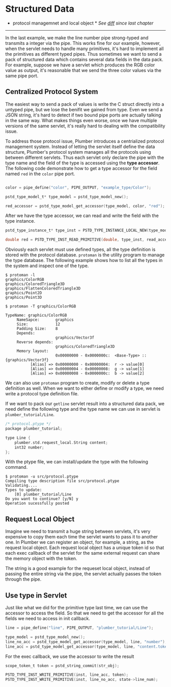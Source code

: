 # Structured Data
* protocol managemnet and local object *
*See [diff](https://github.com/38/plumber-tutorial/compare/8-be-typed-src...9-structured-data-type-and-RLS-src) since last chapter*

---

In the last example, we make the line number pipe strong-typed and transmits a integer via the pipe. 
This works fine for our example, however, when the servlet needs to handle many primitives, it's hard to
implement all the primitives as different typed pipes. Thus sometimes we want to send a pack of structured
data which contains several data fields in the data pack. For example, suppose we have a servlet which produces
the RGB color value as output, it's reasonable that we send the three color values via the same pipe port.

## Centralized Protocol System

The easiest way to send a pack of values is write the C struct directly into a untyped pipe, but we lose the benifit we
gained from type. Even we send a JSON string, it's hard to detect if two bound pipe ports are actually talking in the same
way. What makes things even worse, once we have multiple versions of the same servlet, it's really hard to dealing with the
compatibility issue. 

To address those protocol issue, Plumber introduces a centrialized protocol management system. Instead of letting the servlet
itself define the data structure, Plumber's protocol system manages all the protocols using between different servlets.
Thus each servlet only declare the pipe with the type name and the field of the type is accessed using the **type accessor**.
The  following code demonstrate how to get a type accessor for the field named `red` in the `color` pipe port.

```C

color = pipe_define("color", PIPE_OUTPUT, "example_type/Color");

pstd_type_model_t* type_model = pstd_type_model_new();

red_accessor = pstd_type_model_get_accessor(type_model, color, "red");
```

After we have the type accessor, we can read and write the field with the type instance.

```C
pstd_type_instance_t* type_inst = PSTD_TYPE_INSTANCE_LOCAL_NEW(type_model);

double red = PSTD_TYPE_INST_READ_PRIMITIVE(double, type_inst, read_accessor);
```

Obviously each servlet must use defined types, all the type definition is stored with the protocol database.
`protoman` is the utility program to manage the type database. The following example shows how to list all the
types in the system and inspect one of the type.

```
$ protoman -l
graphics/ColorRGB
graphics/ColoredTriangle3D
graphics/FlattenColoredTriangle3D
graphics/Point2D
graphics/Point3D

$ protoman -T graphics/ColorRGB

TypeName: graphics/ColorRGB
     NameSapce:       graphics
     Size:            12
     Padding Size:    8
     Depends:
                      graphics/Vector3f
     Reverse depends:
                      graphics/ColoredTriangle3D
     Memory layout:
                      0x00000000 - 0x0000000c:	<Base-Type> :: {graphics/Vector3f}
           [Alias] => 0x00000000 - 0x00000004:	r -> value[0]
           [Alias] => 0x00000004 - 0x00000008:	g -> value[1]
           [Alias] => 0x00000008 - 0x0000000c:	b -> value[2]

```

We can also use `protoman` program to create, modify or delete a type definition as well.
When we want to either define or modify a type, we need write a protocol type definition file.

If we want to pack our `getline` servlet result into a structured data pack, we need define the following
type and the type name we can use in servlet is `plumber_tutorial/Line`.

```C
/* protocol.ptype */
package plumber_tutorial;

type Line {
	plumber.std.request_local.String content;
	int32 number;
};
```

With the ptype file, we can install/update the type with the following command.

```
$ protoman -u src/protocol.ptype
Compiling type description file src/protocol.ptype
Validating....
Types to update:
	[0]	plumber_tutorial/Line
Do you want to continue? [y/N] y
Operation sucessfully posted
```

## Request Local Object

Imagine we need to transmit a huge string between servlets, it's very expensive to copy them each time the servlet wants to pass it
to another one. In Plumber we can register an object, for example, a string, as the request local object. Each request local object 
has a unique token id so that each exec callback of the servlet for the same external request can share the memory object with the token.

The string is a good example for the requeset local object, instead of passing the entire string via the pipe, the servlet actually passes
the token through the pipe. 

## Use type in Servlet

Just like what we did for the primitive type last time, we can use the accessor to access the field. So that we need to get the accessor 
for all the fields we need to access in init callback.

```C
line = pipe_define("line", PIPE_OUTPUT, "plumber_tutorial/Line");

type_model = pstd_type_model_new();
line_no_acc = pstd_type_model_get_accessor(type_model, line, "number");
line_acc = pstd_type_model_get_accessor(type_model, line, "content.token");
```

For the exec callback, we use the accessor to write the result

```C
scope_token_t token = pstd_string_commit(str_obj);

PSTD_TYPE_INST_WRITE_PRIMITIVE(inst, line_acc, token);
PSTD_TYPE_INST_WRITE_PRIMITIVE(inst, line_no_acc, state->line_num);
```
